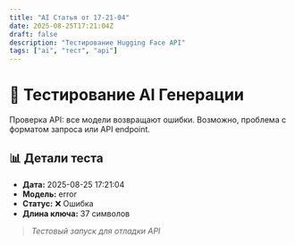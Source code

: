 ```yaml
---
title: "AI Статья от 17-21-04"
date: 2025-08-25T17:21:04Z
draft: false
description: "Тестирование Hugging Face API"
tags: ["ai", "тест", "api"]
---
```


# 🚀 Тестирование AI Генерации

Проверка API: все модели возвращают ошибки. Возможно, проблема с форматом запроса или API endpoint.

## 📊 Детали теста

- **Дата:** 2025-08-25 17:21:04
- **Модель:** error
- **Статус:** ❌ Ошибка
- **Длина ключа:** 37 символов

> *Тестовый запуск для отладки API*
